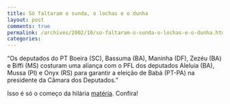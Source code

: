 ```yaml
---
title: Só faltaram o sunda, o lochas e o dunha
layout: post
comments: true
permalink: /archives/2002/10/so-faltaram-o-sunda-o-lochas-e-o-dunha.html
categories:
---
```

&#8220;Os deputados do PT Boeira (SC), Bassuma (BA), Maninha (DF), Zezéu (BA) e Biffi (MS) costuram uma aliança com o PFL dos deputados Aleluia (BA), Mussa (PI) e Onyx (RS) para garantir a eleição de Babá (PT-PA) na presidente da Câmara dos Deputados.&#8221;

Isso é só o começo da hilária <a href="http://ultimosegundo.ig.com.br/useg/eleicoes/artigo/0,,945318,00.html" >matéria</a>. Confira!